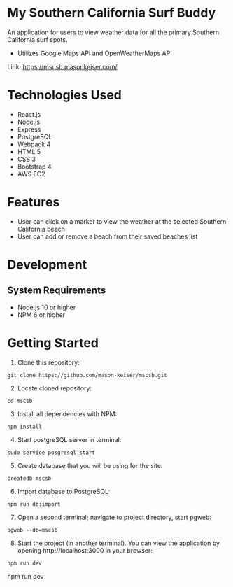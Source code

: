 # My Southern California Surf Buddy
An application for users to view weather data for all the primary Southern California surf spots.

* Utilizes Google Maps API and OpenWeatherMaps API

Link: https://mscsb.masonkeiser.com/

# Technologies Used
* React.js
* Node.js
* Express
* PostgreSQL
* Webpack 4
* HTML 5
* CSS 3
* Bootstrap 4
* AWS EC2
# Features
* User can click on a marker to view the weather at the selected Southern California beach
* User can add or remove a beach from their saved beaches list
# Development
## System Requirements
* Node.js 10 or higher
* NPM 6 or higher
# Getting Started
1. Clone this repository:
```
git clone https://github.com/mason-keiser/mscsb.git
```
2. Locate cloned repository: 
```
cd mscsb
```
3. Install all dependencies with NPM:
```
npm install
```
4. Start postgreSQL server in terminal:
```
sudo service posgresql start
``` 
5. Create database that you will be using for the site:
```
createdb mscsb
```
6. Import database to PostgreSQL:
```
npm run db:import
```
7. Open a second terminal; navigate to project directory, start pgweb:
```
pgweb --db=mscsb
```
8. Start the project (in another terminal). You can view the application by opening http://localhost:3000 in your browser:
```
npm run dev
```
npm run dev
